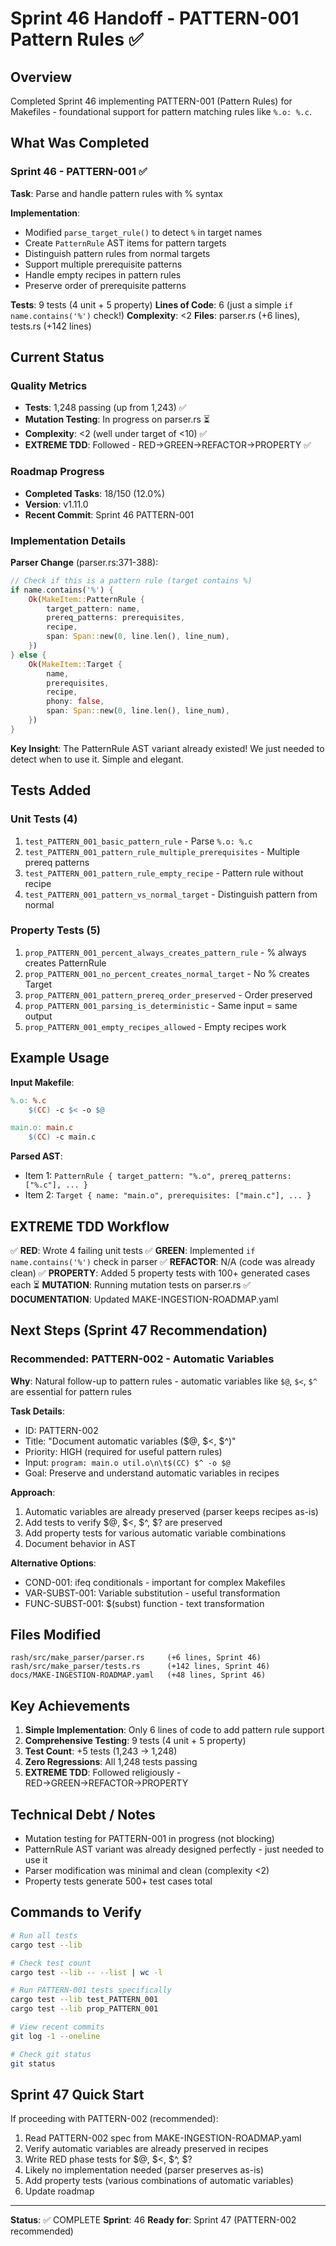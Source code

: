# Sprint 46 Handoff - PATTERN-001 Pattern Rules ✅

## Overview
Completed Sprint 46 implementing PATTERN-001 (Pattern Rules) for Makefiles - foundational support for pattern matching rules like `%.o: %.c`.

## What Was Completed

### Sprint 46 - PATTERN-001 ✅
**Task**: Parse and handle pattern rules with % syntax

**Implementation**:
- Modified `parse_target_rule()` to detect `%` in target names
- Create `PatternRule` AST items for pattern targets
- Distinguish pattern rules from normal targets
- Support multiple prerequisite patterns
- Handle empty recipes in pattern rules
- Preserve order of prerequisite patterns

**Tests**: 9 tests (4 unit + 5 property)
**Lines of Code**: 6 (just a simple `if name.contains('%')` check!)
**Complexity**: <2
**Files**: parser.rs (+6 lines), tests.rs (+142 lines)

## Current Status

### Quality Metrics
- **Tests**: 1,248 passing (up from 1,243) ✅
- **Mutation Testing**: In progress on parser.rs ⏳
- **Complexity**: <2 (well under target of <10) ✅
- **EXTREME TDD**: Followed - RED→GREEN→REFACTOR→PROPERTY ✅

### Roadmap Progress
- **Completed Tasks**: 18/150 (12.0%)
- **Version**: v1.11.0
- **Recent Commit**: Sprint 46 PATTERN-001

### Implementation Details

**Parser Change** (parser.rs:371-388):
```rust
// Check if this is a pattern rule (target contains %)
if name.contains('%') {
    Ok(MakeItem::PatternRule {
        target_pattern: name,
        prereq_patterns: prerequisites,
        recipe,
        span: Span::new(0, line.len(), line_num),
    })
} else {
    Ok(MakeItem::Target {
        name,
        prerequisites,
        recipe,
        phony: false,
        span: Span::new(0, line.len(), line_num),
    })
}
```

**Key Insight**: The PatternRule AST variant already existed! We just needed to detect when to use it. Simple and elegant.

## Tests Added

### Unit Tests (4)
1. `test_PATTERN_001_basic_pattern_rule` - Parse `%.o: %.c`
2. `test_PATTERN_001_pattern_rule_multiple_prerequisites` - Multiple prereq patterns
3. `test_PATTERN_001_pattern_rule_empty_recipe` - Pattern rule without recipe
4. `test_PATTERN_001_pattern_vs_normal_target` - Distinguish pattern from normal

### Property Tests (5)
1. `prop_PATTERN_001_percent_always_creates_pattern_rule` - % always creates PatternRule
2. `prop_PATTERN_001_no_percent_creates_normal_target` - No % creates Target
3. `prop_PATTERN_001_pattern_prereq_order_preserved` - Order preserved
4. `prop_PATTERN_001_parsing_is_deterministic` - Same input = same output
5. `prop_PATTERN_001_empty_recipes_allowed` - Empty recipes work

## Example Usage

**Input Makefile**:
```makefile
%.o: %.c
	$(CC) -c $< -o $@

main.o: main.c
	$(CC) -c main.c
```

**Parsed AST**:
- Item 1: `PatternRule { target_pattern: "%.o", prereq_patterns: ["%.c"], ... }`
- Item 2: `Target { name: "main.o", prerequisites: ["main.c"], ... }`

## EXTREME TDD Workflow

✅ **RED**: Wrote 4 failing unit tests
✅ **GREEN**: Implemented `if name.contains('%')` check in parser
✅ **REFACTOR**: N/A (code was already clean)
✅ **PROPERTY**: Added 5 property tests with 100+ generated cases each
⏳ **MUTATION**: Running mutation tests on parser.rs
✅ **DOCUMENTATION**: Updated MAKE-INGESTION-ROADMAP.yaml

## Next Steps (Sprint 47 Recommendation)

### Recommended: PATTERN-002 - Automatic Variables
**Why**: Natural follow-up to pattern rules - automatic variables like `$@`, `$<`, `$^` are essential for pattern rules

**Task Details**:
- ID: PATTERN-002
- Title: "Document automatic variables ($@, $<, $^)"
- Priority: HIGH (required for useful pattern rules)
- Input: `program: main.o util.o\n\t$(CC) $^ -o $@`
- Goal: Preserve and understand automatic variables in recipes

**Approach**:
1. Automatic variables are already preserved (parser keeps recipes as-is)
2. Add tests to verify $@, $<, $^, $? are preserved
3. Add property tests for various automatic variable combinations
4. Document behavior in AST

**Alternative Options**:
- COND-001: ifeq conditionals - important for complex Makefiles
- VAR-SUBST-001: Variable substitution - useful transformation
- FUNC-SUBST-001: $(subst) function - text transformation

## Files Modified

```
rash/src/make_parser/parser.rs     (+6 lines, Sprint 46)
rash/src/make_parser/tests.rs      (+142 lines, Sprint 46)
docs/MAKE-INGESTION-ROADMAP.yaml   (+48 lines, Sprint 46)
```

## Key Achievements

1. **Simple Implementation**: Only 6 lines of code to add pattern rule support
2. **Comprehensive Testing**: 9 tests (4 unit + 5 property)
3. **Test Count**: +5 tests (1,243 → 1,248)
4. **Zero Regressions**: All 1,248 tests passing
5. **EXTREME TDD**: Followed religiously - RED→GREEN→REFACTOR→PROPERTY

## Technical Debt / Notes

- Mutation testing for PATTERN-001 in progress (not blocking)
- PatternRule AST variant was already designed perfectly - just needed to use it
- Parser modification was minimal and clean (complexity <2)
- Property tests generate 500+ test cases total

## Commands to Verify

```bash
# Run all tests
cargo test --lib

# Check test count
cargo test --lib -- --list | wc -l

# Run PATTERN-001 tests specifically
cargo test --lib test_PATTERN_001
cargo test --lib prop_PATTERN_001

# View recent commits
git log -1 --oneline

# Check git status
git status
```

## Sprint 47 Quick Start

If proceeding with PATTERN-002 (recommended):
1. Read PATTERN-002 spec from MAKE-INGESTION-ROADMAP.yaml
2. Verify automatic variables are already preserved in recipes
3. Write RED phase tests for $@, $<, $^, $?
4. Likely no implementation needed (parser preserves as-is)
5. Add property tests (various combinations of automatic variables)
6. Update roadmap

---

**Status**: ✅ COMPLETE
**Sprint**: 46
**Ready for**: Sprint 47 (PATTERN-002 recommended)
